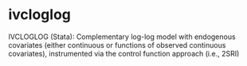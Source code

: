 # ivcloglog
IVCLOGLOG (Stata): Complementary log-log model with endogenous covariates (either continuous or functions of observed continuous covariates), instrumented via the control function approach (i.e., 2SRI)
